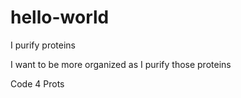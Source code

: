 # hello-world

I purify proteins

I want to be more organized as I purify those proteins

Code 4 Prots
